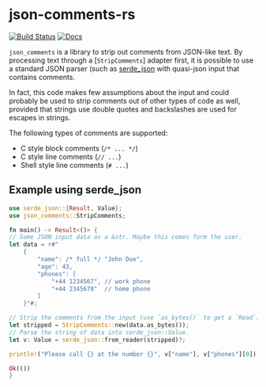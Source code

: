 # json-comments-rs

[![Build Status](https://github.com/tmccombs/json-comments-rs/actions/workflows/build/badge.svg?branch=main)](https://github.com/tmccombs/json-comments-rs/actions)
[![Docs](https://docs.rs/json_comments/badge.svg)](https://docs.rs/json_comments/)

`json_comments` is a library to strip out comments from JSON-like text. By processing text
through a [`StripComments`] adapter first, it is possible to use a standard JSON parser (such
as [serde\_json](https://crates.io/crates/serde_json) with quasi-json input that contains
comments.

In fact, this code makes few assumptions about the input and could probably be used to strip
comments out of other types of code as well, provided that strings use double quotes and
backslashes are used for escapes in strings.

The following types of comments are supported:
  - C style block comments (`/* ... */`)
  - C style line comments (`// ...`)
  - Shell style line comments (`# ...`)

## Example using serde\_json

```rust
use serde_json::{Result, Value};
use json_comments::StripComments;

fn main() -> Result<()> {
// Some JSON input data as a &str. Maybe this comes form the user.
let data = r#"
    {
        "name": /* full */ "John Doe",
        "age": 43,
        "phones": [
            "+44 1234567", // work phone
            "+44 2345678"  // home phone
        ]
    }"#;

// Strip the comments from the input (use `as_bytes()` to get a `Read`).
let stripped = StripComments::new(data.as_bytes());
// Parse the string of data into serde_json::Value.
let v: Value = serde_json::from_reader(stripped)?;

println!("Please call {} at the number {}", v["name"], v["phones"][0]);

Ok(())
}
```
